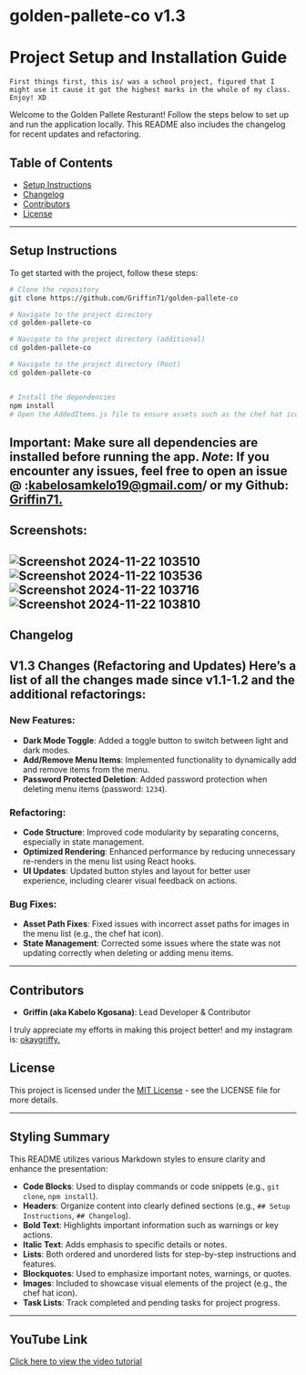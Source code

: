 # golden-pallete-co v1.3
# Project Setup and Installation Guide

    First things first, this is/ was a school project, figured that I might use it cause it got the highest marks in the whole of my class. Enjoy! XD
Welcome to the Golden Pallete Resturant! Follow the steps below to set up and run the application locally. This README also includes the changelog for recent updates and refactoring.

## Table of Contents
- [Setup Instructions](#setup-instructions)
- [Changelog](#changelog)
- [Contributors](#contributors)
- [License](#license)

---

## Setup Instructions

To get started with the project, follow these steps:

```bash
# Clone the repository
git clone https://github.com/Griffin71/golden-pallete-co

# Navigate to the project directory
cd golden-pallete-co

# Navigate to the project directory (additional)
cd golden-pallete-co 

# Navigate to the project directory (Root)
cd golden-pallete-co


# Install the dependencies
npm install
# Open the AddedItems.js file to ensure assets such as the chef hat icon are correctly linked (They are correctly linked, I wrote this like a year ago, DO NOT TOUCH ANYTHING, UNLESS YOU CAN READ AND KNOW CODE, CHATGPT WILL JUST RUIN IT!)


```
**Important**: Make sure all dependencies are installed before running the app.
*Note*: If you encounter any issues, feel free to open an issue @ :kabelosamkelo19@gmail.com/ or my Github: [Griffin71.](https://github.com/Griffin71)
---
## Screenshots:
![Screenshot 2024-11-22 103510](https://github.com/user-attachments/assets/917bcd4d-473f-4000-8448-ddcc41ecd2b8)
![Screenshot 2024-11-22 103536](https://github.com/user-attachments/assets/c5c23cf9-f4e2-44ab-b0e7-fbfdb4d081f7)
![Screenshot 2024-11-22 103716](https://github.com/user-attachments/assets/64f608b1-6a72-4c7a-95aa-73350a43f7ea)
![Screenshot 2024-11-22 103810](https://github.com/user-attachments/assets/da20a359-9b07-4e46-a64f-5f741ec622b3)
---




## Changelog
V1.3 Changes (Refactoring and Updates)
Here’s a list of all the changes made since v1.1-1.2 and the additional refactorings:
---

### New Features:
- **Dark Mode Toggle**: Added a toggle button to switch between light and dark modes.
- **Add/Remove Menu Items**: Implemented functionality to dynamically add and remove items from the menu.
- **Password Protected Deletion**: Added password protection when deleting menu items (password: `1234`).

### Refactoring:
- **Code Structure**: Improved code modularity by separating concerns, especially in state management.
- **Optimized Rendering**: Enhanced performance by reducing unnecessary re-renders in the menu list using React hooks.
- **UI Updates**: Updated button styles and layout for better user experience, including clearer visual feedback on actions.

### Bug Fixes:
- **Asset Path Fixes**: Fixed issues with incorrect asset paths for images in the menu list (e.g., the chef hat icon).
- **State Management**: Corrected some issues where the state was not updating correctly when deleting or adding menu items.

---
## Contributors


- **Griffin (aka Kabelo Kgosana)**: Lead Developer & Contributor

I truly appreciate my efforts in making this project better! and my instagram is: [okaygriffy.](https://www.instagram.com/okaygriffy/)

## License

This project is licensed under the [MIT License](LICENSE) - see the LICENSE file for more details.

---
## Styling Summary

This README utilizes various Markdown styles to ensure clarity and enhance the presentation:

- **Code Blocks**: Used to display commands or code snippets (e.g., `git clone`, `npm install`).
- **Headers**: Organize content into clearly defined sections (e.g., `## Setup Instructions`, `## Changelog`).
- **Bold Text**: Highlights important information such as warnings or key actions.
- **Italic Text**: Adds emphasis to specific details or notes.
- **Lists**: Both ordered and unordered lists for step-by-step instructions and features.
- **Blockquotes**: Used to emphasize important notes, warnings, or quotes.
- **Images**: Included to showcase visual elements of the project (e.g., the chef hat icon).
- **Task Lists**: Track completed and pending tasks for project progress.

---

## YouTube Link

[Click here to view the video tutorial](https://youtu.be/w2ldt9baY-A)

